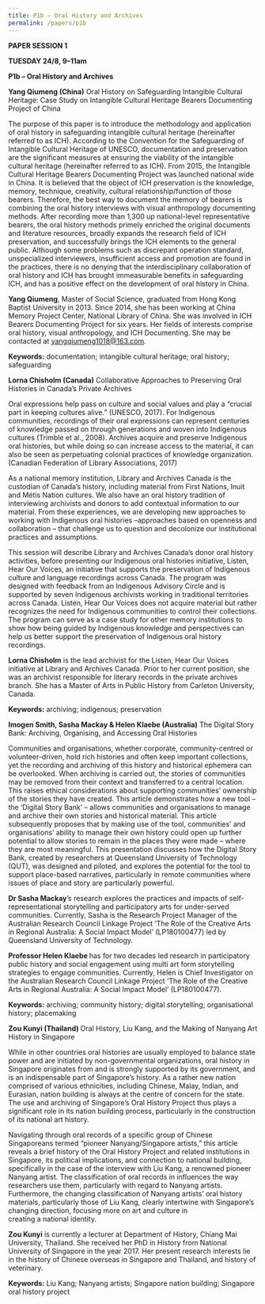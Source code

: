 ```yaml
---
title: P1b – Oral History and Archives
permalink: /papers/p1b
---
```

<b>PAPER SESSION 1

TUESDAY 24/8, 9–11am

P1b – Oral History and Archives</b>

<b>Yang Qiumeng (China)</b> Oral History on Safeguarding Intangible Cultural Heritage: Case Study on Intangible Cultural Heritage Bearers Documenting Project of China

The purpose of this paper is to introduce the methodology and application of oral history in safeguarding intangible cultural heritage (hereinafter referred to as ICH).  According to the Convention for the Safeguarding of Intangible Cultural Heritage of UNESCO, documentation and preservation are the significant measures at ensuring the viability of the intangible cultural heritage (hereinafter referred to as ICH). From 2015, the Intangible Cultural Heritage Bearers Documenting Project was launched national wide in China. It is believed that the object of ICH preservation is the knowledge, memory, technique, creativity, cultural relationship/function of those bearers. Therefore, the best way to document the memory of bearers is combining the oral history interviews with visual anthropology documenting methods. After recording more than 1,300 up national-level representative bearers, the oral history methods primely enriched the original documents and literature resources, broadly expands the research field of ICH preservation, and successfully brings the ICH elements to the general public. Although some problems such as discrepant operation standard, unspecialized interviewers, insufficient access and promotion are found in the practices, there is no denying that the interdisciplinary collaboration of oral history and ICH has brought immeasurable benefits in safeguarding ICH, and has a positive effect on the development of oral history in China.

<b>Yang Qiumeng</b>, Master of Social Science, graduated from Hong Kong Baptist University in 2013. Since 2014, she has been working at China Memory Project Center, National Library of China. She was involved in ICH Bearers Documenting Project for six years. Her fields of interests comprise oral history, visual anthropology, and ICH Documenting. She may be contacted at <a href="yangqiumeng1018@163.com">yangqiumeng1018@163.com</a>. 

<b>Keywords:</b> documentation; intangible cultural heritage; oral history; safeguarding

<b>Lorna Chisholm (Canada)</b> Collaborative Approaches to Preserving Oral Histories in Canada’s Private Archives

Oral expressions help pass on culture and social values and play a “crucial part in keeping cultures alive.” (UNESCO, 2017). For Indigenous communities, recordings of their oral expressions can represent centuries of knowledge passed on through generations and woven into Indigenous cultures (Trimble et al., 2008). Archives acquire and preserve Indigenous oral histories, but while doing so can increase access to the material, it can also be seen as perpetuating colonial practices of knowledge organization. (Canadian Federation of Library Associations, 2017) 

As a national memory institution, Library and Archives Canada is the custodian of Canada’s history, including material from First Nations, Inuit and Métis Nation cultures. We also have an oral history tradition of interviewing archivists and donors to add contextual information to our material. From these experiences, we are developing new approaches to working with Indigenous oral histories –approaches based on openness and collaboration – that challenge us to question and decolonize our institutional practices and assumptions. 

This session will describe Library and Archives Canada’s donor oral history activities, before presenting our Indigenous oral histories initiative, Listen, Hear Our Voices, an initiative that supports the preservation of Indigenous culture and language recordings across Canada. The program was designed with feedback from an Indigenous Advisory Circle and is supported by seven Indigenous archivists working in traditional territories across Canada. Listen, Hear Our Voices does not acquire material but rather recognizes the need for Indigenous communities to control their collections. The program can serve as a case study for other memory institutions to show how being guided by Indigenous knowledge and perspectives can help us better support the preservation of Indigenous oral history recordings.

<b>Lorna Chisholm</b> is the lead archivist for the Listen, Hear Our Voices initiative at Library and Archives Canada. Prior to her current position, she was an archivist responsible for literary records in the private archives branch. She has a Master of Arts in Public History from Carleton University, Canada. 

<b>Keywords:</b> archiving; indigenous; preservation

<b>Imogen Smith, Sasha Mackay & Helen Klaebe (Australia)</b> The Digital Story Bank: Archiving, Organising, and Accessing Oral Histories

Communities and organisations, whether corporate, community-centred or volunteer-driven, hold rich histories and often keep important collections, yet the recording and archiving of this history and historical ephemera can be overlooked. When archiving is carried out, the stories of communities may be removed from their context and transferred to a central location. This raises ethical considerations about supporting communities’ ownership of the stories they have created. This article demonstrates how a new tool – the ‘Digital Story Bank’ – allows communities and organisations to manage and archive their own stories and historical material. This article subsequently proposes that by making use of the tool, communities’ and organisations’ ability to manage their own history could open up further potential to allow stories to remain in the places they were made – where they are most meaningful. This presentation discusses how the Digital Story Bank, created by researchers at Queensland University of Technology (QUT), was designed and piloted, and explores the potential for the tool to support place-based narratives, particularly in remote communities where issues of place and story are particularly powerful.

<b>Dr Sasha Mackay</b>’s research explores the practices and impacts of self-representational storytelling and participatory arts for under-served communities. Currently, Sasha is the Research Project Manager of the Australian Research Council Linkage Project ‘The Role of the Creative Arts in Regional Australia: A Social Impact Model’ (LP180100477) led by Queensland University of Technology.

<b>Professor Helen Klaebe </b>has for two decades led research in participatory public history and social engagement using multi art form storytelling strategies to engage communities. Currently, Helen is Chief Investigator on the Australian Research Council Linkage Project ‘The Role of the Creative Arts in Regional Australia: A Social Impact Model’ (LP180100477).

<b>Keywords:</b> archiving; community history; digital storytelling; organisational history; placemaking

<b>Zou Kunyi (Thailand) </b>Oral History, Liu Kang, and the Making of Nanyang Art History in Singapore

While in other countries oral histories are usually employed to balance state power and are initiated by non-governmental organizations, oral history in Singapore originates from and is strongly supported by its government, and is an indispensable part of Singapore’s history. As a rather new nation comprised of various ethnicities, including Chinese, Malay, Indian, and Eurasian, nation building is always at the centre of concern for the state. The use and archiving of Singapore’s Oral History Project thus plays a significant role in its nation building process, particularly in the construction of its 
national art history. 

Navigating through oral records of a specific group of Chinese Singaporeans termed “pioneer Nanyang/Singapore artists,” this article reveals a brief history of the Oral History Project and related institutions in Singapore, its political implications, and connection to national building, specifically in the case of the interview with Liu Kang, a renowned pioneer Nanyang artist. The classification of oral records in influences the way researchers use them, particularly with regard to Nanyang artists. Furthermore, the changing classification of Nanyang artists’ oral history materials, particularly those of Liu Kang, clearly intertwine with Singapore’s changing direction, focusing more on art and culture in  
creating a national identity.

<b>Zou Kunyi</b> is currently a 
lecturer at Department of History, Chiang Mai University, Thailand. She received her PhD in History from National University of Singapore in the year 2017. Her present research interests lie in the history of Chinese overseas in Singapore and Thailand, and history of veterinary. 

<b>Keywords:</b> Liu Kang; Nanyang artists; Singapore nation building; Singapore oral history project